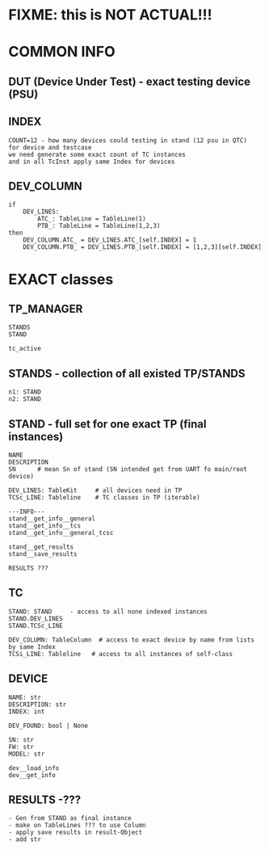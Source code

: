 # FIXME: this is NOT ACTUAL!!!


COMMON INFO
===========

DUT (Device Under Test) - exact testing device (PSU)
---

INDEX
-----
    COUNT=12 - how many devices could testing in stand (12 psu in QTC)
    for device and testcase
    we need generate some exact count of TC instances
    and in all TcInst apply same Index for devices

DEV_COLUMN
----------
    if
        DEV_LINES:
            ATC_: TableLine = TableLine(1)
            PTB_: TableLine = TableLine(1,2,3)
    then
        DEV_COLUMN.ATC_ = DEV_LINES.ATC_[self.INDEX] = 1
        DEV_COLUMN.PTB_ = DEV_LINES.PTB_[self.INDEX] = [1,2,3][self.INDEX]


EXACT classes
=============

TP_MANAGER
----------
    STANDS
    STAND

    tc_active


STANDS - collection of all existed TP/STANDS
--------
	n1: STAND
	n2: STAND


STAND - full set for one exact TP (final instances)
-------
    NAME
    DESCRIPTION
    SN      # mean Sn of stand (SN intended get from UART fo main/root device)
    
    DEV_LINES: TableKit     # all devices need in TP
    TCSc_LINE: Tableline    # TC classes in TP (iterable)
    
    ---INFO---
    stand__get_info__general
    stand__get_info__tcs
    stand__get_info__general_tcsc

    stand__get_results
    stand__save_results
    
    RESULTS ???
    

TC
--
	STAND: STAND     - access to all none indexed instances
	STAND.DEV_LINES
	STAND.TCSc_LINE

	DEV_COLUMN: TableColumn  # access to exact device by name from lists by same Index
	TCSi_LINE: Tableline   # access to all instances of self-class


DEVICE
--------
    NAME: str
    DESCRIPTION: str
    INDEX: int

    DEV_FOUND: bool | None

    SN: str
    FW: str
    MODEL: str

    dev__load_info
    dev__get_info



RESULTS -???
------------  
    - Gen from STAND as final instance
    - make on TableLines ??? to use Column
    - apply save results in result-Object
    - add str
